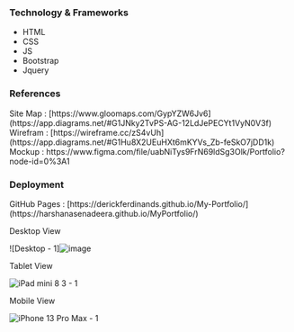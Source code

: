 <h3>Technology & Frameworks</h3>

<ul>
  <li>HTML</li>
  <li>CSS</li>
  <li>JS</li>
  <li>Bootstrap</li>
  <li>Jquery</li>
</ul>
<h3>References</h3>
Site Map : [https://www.gloomaps.com/GypYZW6Jv6](https://app.diagrams.net/#G1JNky2TvPS-AG-12LdJePECYt1VyN0V3f) <br>
Wirefram : [https://wireframe.cc/zS4vUh](https://app.diagrams.net/#G1Hu8X2UEuHXt6mKYVs_Zb-feSkO7jDD1k)<br>
Mockup : https://www.figma.com/file/uabNiTys9FrN69ldSg3Olk/Portfolio?node-id=0%3A1

<h3>Deployment</h3>
<!-- InfinityFree : http://ferdfolio.epizy.com <br> -->
GitHub Pages : [https://derickferdinands.github.io/My-Portfolio/](https://harshanasenadeera.github.io/MyPortfolio/) <br>


Desktop View

![Desktop - 1]![image](https://github.com/HarshanaSenadeera/MyPortfolio/assets/116424581/adc1d2ef-ee95-49fc-965a-8d99f8d19bc7)

Tablet View

![iPad mini 8 3 - 1](https://user-images.githubusercontent.com/101160326/190048152-0b4bb418-f612-42b5-b25f-4b0ccbd0ae56.png)

Mobile View

![iPhone 13 Pro Max - 1](https://user-images.githubusercontent.com/101160326/190048176-1f99002d-c2af-4df9-9166-479b6b014257.png)
